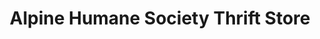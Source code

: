 ---
title: "Alpine Humane Society Thrift Store"
url: /alpine/alpine-humane-society-thrift-store/
shop: Gebrauchtwaren
---